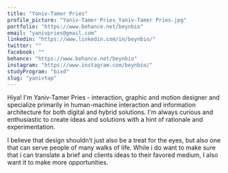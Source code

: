 ```yaml
---
title: "Yaniv-Tamer Pries"
profile_picture: "Yaniv-Tamer Pries_Yaniv-Tamer Pries.jpg"
portfolio: "https://www.behance.net/beynbio"
email: "yanivpries@gmail.com"
linkedin: "https://www.linkedin.com/in/beynbio/"
twitter: ""
facebook: ""
behance: "https://www.behance.net/beynbio"
instagram: "https://www.instagram.com/beynbio/"
studyProgram: "bixd"
slug: "yanivtap"
---
```


Hiya! I'm Yaniv-Tamer Pries - interaction, graphic and motion designer and specialize primarily in human-machine interaction and information architecture for both digital and hybrid solutions. I'm always curious and enthusiastic to create ideas and solutions with a hint of rationale and experimentation.

I believe that design shouldn’t just also be a treat for the eyes, but also one that can serve people of many walks of life. While i do want to make sure that i can translate a brief and clients ideas to their favored medium, I also want it to make more opportunities.
